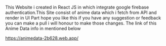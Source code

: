 This Website i created in React JS in which integrate google firebase authentication.This Site consist of anime data which i fetch from API and render in UI Part hope you like this if you have any suggestion or feedback  you can make a pull i will honour to make those changes. The link of this Anime Data info in mentioned below 

https://animedata-2b628.web.app/